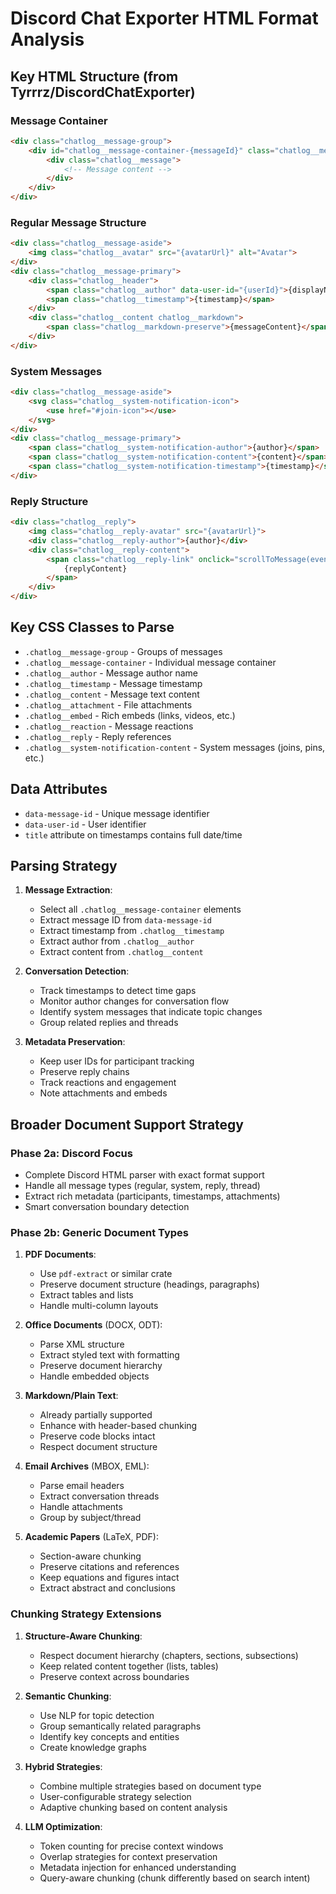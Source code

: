 # Discord Chat Exporter HTML Format Analysis

## Key HTML Structure (from Tyrrrz/DiscordChatExporter)

### Message Container
```html
<div class="chatlog__message-group">
    <div id="chatlog__message-container-{messageId}" class="chatlog__message-container" data-message-id="{messageId}">
        <div class="chatlog__message">
            <!-- Message content -->
        </div>
    </div>
</div>
```

### Regular Message Structure
```html
<div class="chatlog__message-aside">
    <img class="chatlog__avatar" src="{avatarUrl}" alt="Avatar">
</div>
<div class="chatlog__message-primary">
    <div class="chatlog__header">
        <span class="chatlog__author" data-user-id="{userId}">{displayName}</span>
        <span class="chatlog__timestamp">{timestamp}</span>
    </div>
    <div class="chatlog__content chatlog__markdown">
        <span class="chatlog__markdown-preserve">{messageContent}</span>
    </div>
</div>
```

### System Messages
```html
<div class="chatlog__message-aside">
    <svg class="chatlog__system-notification-icon">
        <use href="#join-icon"></use>
    </svg>
</div>
<div class="chatlog__message-primary">
    <span class="chatlog__system-notification-author">{author}</span>
    <span class="chatlog__system-notification-content">{content}</span>
    <span class="chatlog__system-notification-timestamp">{timestamp}</span>
</div>
```

### Reply Structure
```html
<div class="chatlog__reply">
    <img class="chatlog__reply-avatar" src="{avatarUrl}">
    <div class="chatlog__reply-author">{author}</div>
    <div class="chatlog__reply-content">
        <span class="chatlog__reply-link" onclick="scrollToMessage(event, '{messageId}')">
            {replyContent}
        </span>
    </div>
</div>
```

## Key CSS Classes to Parse

- `.chatlog__message-group` - Groups of messages
- `.chatlog__message-container` - Individual message container
- `.chatlog__author` - Message author name
- `.chatlog__timestamp` - Message timestamp
- `.chatlog__content` - Message text content
- `.chatlog__attachment` - File attachments
- `.chatlog__embed` - Rich embeds (links, videos, etc.)
- `.chatlog__reaction` - Message reactions
- `.chatlog__reply` - Reply references
- `.chatlog__system-notification-content` - System messages (joins, pins, etc.)

## Data Attributes

- `data-message-id` - Unique message identifier
- `data-user-id` - User identifier
- `title` attribute on timestamps contains full date/time

## Parsing Strategy

1. **Message Extraction**:
   - Select all `.chatlog__message-container` elements
   - Extract message ID from `data-message-id`
   - Extract timestamp from `.chatlog__timestamp`
   - Extract author from `.chatlog__author`
   - Extract content from `.chatlog__content`

2. **Conversation Detection**:
   - Track timestamps to detect time gaps
   - Monitor author changes for conversation flow
   - Identify system messages that indicate topic changes
   - Group related replies and threads

3. **Metadata Preservation**:
   - Keep user IDs for participant tracking
   - Preserve reply chains
   - Track reactions and engagement
   - Note attachments and embeds

## Broader Document Support Strategy

### Phase 2a: Discord Focus
- Complete Discord HTML parser with exact format support
- Handle all message types (regular, system, reply, thread)
- Extract rich metadata (participants, timestamps, attachments)
- Smart conversation boundary detection

### Phase 2b: Generic Document Types
1. **PDF Documents**:
   - Use `pdf-extract` or similar crate
   - Preserve document structure (headings, paragraphs)
   - Extract tables and lists
   - Handle multi-column layouts

2. **Office Documents** (DOCX, ODT):
   - Parse XML structure
   - Extract styled text with formatting
   - Preserve document hierarchy
   - Handle embedded objects

3. **Markdown/Plain Text**:
   - Already partially supported
   - Enhance with header-based chunking
   - Preserve code blocks intact
   - Respect document structure

4. **Email Archives** (MBOX, EML):
   - Parse email headers
   - Extract conversation threads
   - Handle attachments
   - Group by subject/thread

5. **Academic Papers** (LaTeX, PDF):
   - Section-aware chunking
   - Preserve citations and references
   - Keep equations and figures intact
   - Extract abstract and conclusions

### Chunking Strategy Extensions

1. **Structure-Aware Chunking**:
   - Respect document hierarchy (chapters, sections, subsections)
   - Keep related content together (lists, tables)
   - Preserve context across boundaries

2. **Semantic Chunking**:
   - Use NLP for topic detection
   - Group semantically related paragraphs
   - Identify key concepts and entities
   - Create knowledge graphs

3. **Hybrid Strategies**:
   - Combine multiple strategies based on document type
   - User-configurable strategy selection
   - Adaptive chunking based on content analysis

4. **LLM Optimization**:
   - Token counting for precise context windows
   - Overlap strategies for context preservation
   - Metadata injection for enhanced understanding
   - Query-aware chunking (chunk differently based on search intent)
